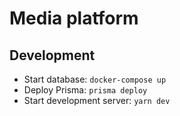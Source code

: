 # Media platform

## Development

* Start database: `docker-compose up`
* Deploy Prisma: `prisma deploy`
* Start development server: `yarn dev`
